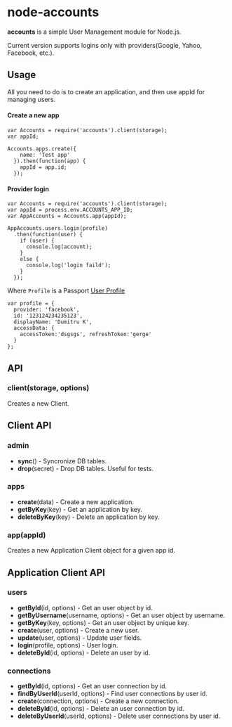 # node-accounts

**accounts** is a simple User Management module for Node.js.

Current version supports logins only with providers(Google, Yahoo, Facebook, etc.).

## Usage

All you need to do is to create an application, and then use appId for managing users.

#### Create a new app
```
var Accounts = require('accounts').client(storage);
var appId;

Accounts.apps.create({
    name: 'Test app'
  }).then(function(app) {
    appId = app.id;
  });
```

#### Provider login
```
var Accounts = require('accounts').client(storage);
var appId = process.env.ACCOUNTS_APP_ID;
var AppAccounts = Accounts.app(appId);

AppAccounts.users.login(profile)
  .then(function(user) {
    if (user) {
      console.log(account);
    }
    else {
      console.log('login faild');
    }
  });
```
Where `Profile` is a Passport [User Profile](http://passportjs.org/guide/profile/)
```
var profile = {
  provider: 'facebook',
  id: '123124234235123',
  displayName: 'Dumitru K',
  accessData: {
    accessToken:'dsgsgs', refreshToken:'gerge'
  }
};
```

## API

### client(storage, options)

Creates a new Client.

## Client API

### admin

- **sync**() - Syncronize DB tables.
- **drop**(secret) - Drop DB tables. Useful for tests.

### apps

- **create**(data) - Create a new application.
- **getByKey**(key) - Get an application by key.
- **deleteByKey**(key) - Delete an application by key.

### app(appId)

Creates a new Application Client object for a given app id.

## Application Client API

### users

- **getById**(id, options) - Get an user object by id.
- **getByUsername**(username, options) - Get an user object by username.
- **getByKey**(key, options) - Get an user object by unique key.
- **create**(user, options) - Create a new user.
- **update**(user, options) - Update user fields.
- **login**(profile, options) - User login.
- **deleteById**(id, options) - Delete an user by id.

### connections

- **getById**(id, options) - Get an user connection by id.
- **findByUserId**(userId, options) - Find user connections by user id.
- **create**(connection, options) - Create a new connection.
- **deleteById**(id, options) - Delete an user connection by id.
- **deleteByUserId**(userId, options) - Delete user connections by user id.
